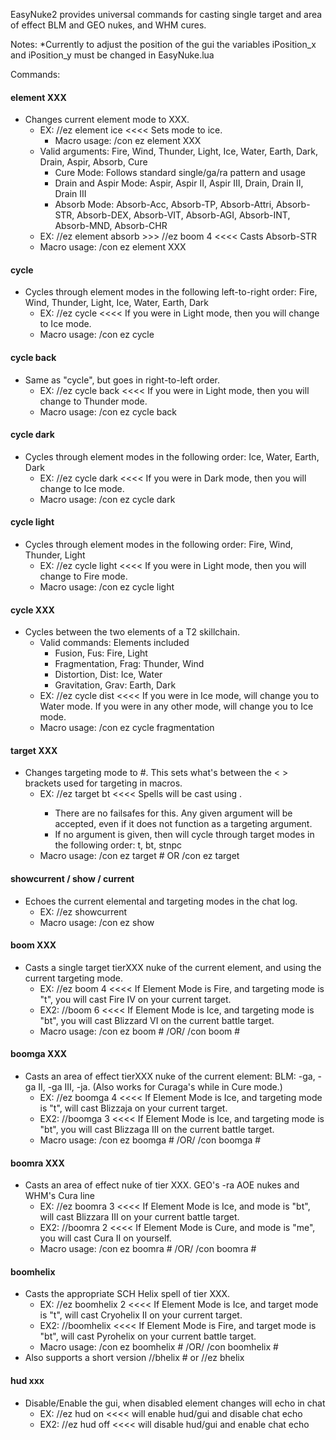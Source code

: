EasyNuke2 provides universal commands for casting single target and area of effect BLM and GEO nukes, and WHM cures.

Notes:
    *Currently to adjust the position of the gui the variables iPosition_x and iPosition_y must be changed in EasyNuke.lua

Commands:

#### element XXX
* Changes current element mode to XXX.
  * EX: //ez element ice <<<< Sets mode to ice.
    * Macro usage: /con ez element XXX
  * Valid arguments: Fire, Wind, Thunder, Light, Ice, Water, Earth, Dark, Drain, Aspir, Absorb, Cure
    * Cure Mode: Follows standard single/ga/ra pattern and usage
    * Drain and Aspir Mode: Aspir, Aspir II, Aspir III, Drain, Drain II, Drain III
    * Absorb Mode: Absorb-Acc, Absorb-TP, Absorb-Attri, Absorb-STR, Absorb-DEX, Absorb-VIT, Absorb-AGI, Absorb-INT, Absorb-MND, Absorb-CHR
  * EX: //ez element absorb  >>> //ez boom 4 <<<< Casts Absorb-STR
  * Macro usage: /con ez element XXX

#### cycle
* Cycles through element modes in the following left-to-right order: Fire, Wind, Thunder, Light, Ice, Water, Earth, Dark
  * EX: //ez cycle <<<< If you were in Light mode, then you will change to Ice mode.
  * Macro usage: /con ez cycle

#### cycle back
* Same as "cycle", but goes in right-to-left order.
  * EX: //ez cycle back <<<< If you were in Light mode, then you will change to Thunder mode.
  * Macro usage: /con ez cycle back

#### cycle dark
* Cycles through element modes in the following order: Ice, Water, Earth, Dark
  * EX: //ez cycle dark <<<< If you were in Dark mode, then you will change to Ice mode.
  * Macro usage: /con ez cycle dark

#### cycle light
* Cycles through element modes in the following order: Fire, Wind, Thunder, Light
  * EX: //ez cycle light <<<< If you were in Light mode, then you will change to Fire mode.
  * Macro usage: /con ez cycle light

#### cycle XXX
* Cycles between the two elements of a T2 skillchain.
  * Valid commands: Elements included
    * Fusion, Fus: Fire, Light
    * Fragmentation, Frag: Thunder, Wind
    * Distortion, Dist: Ice, Water
    * Gravitation, Grav: Earth, Dark
  * EX: //ez cycle dist <<<< If you were in Ice mode, will change you to Water mode. If you were in any other mode, will change you to Ice mode.
  * Macro usage: /con ez cycle fragmentation

#### target XXX
* Changes targeting mode to #.  This sets what's between the < > brackets used for targeting in macros.
  * EX: //ez target bt <<<< Spells will be cast using <bt>.
    * There are no failsafes for this. Any given argument will be accepted, even if it does not function as a targeting argument.
    * If no argument is given, then will cycle through target modes in the following order: t, bt, stnpc
  * Macro usage: /con ez target #   OR   /con ez target

#### showcurrent / show / current
* Echoes the current elemental and targeting modes in the chat log.
  * EX: //ez showcurrent
  * Macro usage: /con ez show

#### boom XXX
* Casts a single target tierXXX nuke of the current element, and using the current targeting mode.
  * EX: //ez boom 4 <<<< If Element Mode is Fire, and targeting mode is "t", you will cast Fire IV on your current target.
  * EX2: //boom 6 <<<< If Element Mode is Ice, and targeting mode is "bt", you will cast Blizzard VI on the current battle target.
  * Macro usage: /con ez boom #    /OR/    /con boom #

#### boomga XXX
* Casts an area of effect tierXXX nuke of the current element: BLM: -ga, -ga II, -ga III, -ja. (Also works for Curaga's while in Cure mode.)
  * EX: //ez boomga 4 <<<< If Element Mode is Ice, and targeting mode is "t", will cast Blizzaja on your current target.
  * EX2: //boomga 3 <<<< If Element Mode is Ice, and targeting mode is "bt", you will cast Blizzaga III on the current battle target.
  * Macro usage: /con ez boomga #    /OR/    /con boomga #

#### boomra XXX
* Casts an area of effect nuke of tier XXX. GEO's -ra AOE nukes and WHM's Cura line
  * EX: //ez boomra 3 <<<< If Element Mode is Ice, and mode is "bt", will cast Blizzara III on your current battle target.
  * EX2: //boomra 2 <<<< If Element Mode is Cure, and mode is "me", you will cast Cura II on yourself.
  * Macro usage: /con ez boomra #    /OR/    /con boomra #
  
#### boomhelix
* Casts the appropriate SCH Helix spell of tier XXX.
  * EX: //ez boomhelix 2 <<<< If Element Mode is Ice, and target mode is "t", will cast Cryohelix II on your current target.
  * EX2: //boomhelix <<<< If Element Mode is Fire, and target mode is "bt", will cast Pyrohelix on your current battle target.
  * Macro usage: /con ez boomhelix # /OR/ /con boomhelix #
* Also supports a short version //bhelix # or //ez bhelix

#### hud xxx
* Disable/Enable the gui, when disabled element changes will echo in chat
  * EX: //ez hud on  <<<< will enable hud/gui and disable chat echo
  * EX2: //ez hud off <<<< will disable hud/gui and enable chat echo
